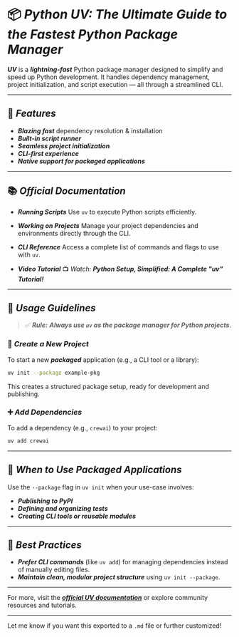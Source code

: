 
# 📦 ***Python UV: The Ultimate Guide to the Fastest Python Package Manager***

***UV*** is a ***lightning-fast*** Python package manager designed to simplify and speed up Python development. It handles dependency management, project initialization, and script execution — all through a streamlined CLI.

---

## 🚀 ***Features***

* ***Blazing fast*** dependency resolution & installation
* ***Built-in script runner***
* ***Seamless project initialization***
* ***CLI-first experience***
* ***Native support for packaged applications***

---

## 📚 ***Official Documentation***

* ***Running Scripts***
  Use `uv` to execute Python scripts efficiently.

* ***Working on Projects***
  Manage your project dependencies and environments directly through the CLI.

* ***CLI Reference***
  Access a complete list of commands and flags to use with `uv`.

* ***Video Tutorial***
  📺 *Watch:* ***Python Setup, Simplified: A Complete "uv" Tutorial!***

---

## 🎯 ***Usage Guidelines***

> ✅ ***Rule:*** ***Always use `uv` as the package manager for Python projects.***

### 🔧 ***Create a New Project***

To start a new ***packaged*** application (e.g., a CLI tool or a library):

```bash
uv init --package example-pkg
```

This creates a structured package setup, ready for development and publishing.

### ➕ ***Add Dependencies***

To add a dependency (e.g., `crewai`) to your project:

```bash
uv add crewai
```

---

## 📁 ***When to Use Packaged Applications***

Use the `--package` flag in `uv init` when your use-case involves:

* ***Publishing to PyPI***
* ***Defining and organizing tests***
* ***Creating CLI tools or reusable modules***

---

## 📌 ***Best Practices***

* ***Prefer CLI commands*** (like `uv add`) for managing dependencies instead of manually editing files.
* ***Maintain clean, modular project structure*** using `uv init --package`.

---

For more, visit the ***[official UV documentation](#)*** or explore community resources and tutorials.

---

Let me know if you want this exported to a `.md` file or further customized!
